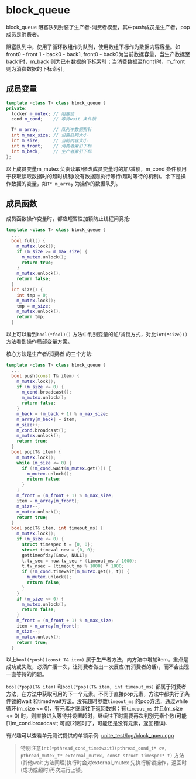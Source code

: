 # block_queue

block_queue 阻塞队列封装了生产者-消费者模型，其中push成员是生产者，pop成员是消费者。

阻塞队列中，使用了循环数组作为队列，使用数组下标作为数据内容容量。如 front0 - front 1 - back0 - back1, front0 - back0为当前数据容量，当生产数据至back1时，m_back 则为已有数据的下标索引；当消费数据至front1时，m_front 则为消费数据的下标索引。

## 成员变量

```cpp
template <class T> class block_queue {
private:
  locker m_mutex; // 阻塞锁
  cond m_cond;    // 等待wait 条件锁

  T* m_array;     // 队列中数据指针
  int m_max_size; // 设置队列大小
  int m_size;     // 当前内容大小
  int m_front;    // 消费者索引下标
  int m_back;     // 生产者索引下标
};
```

以上成员变量m_mutex 负责读取/修改成员变量时的加/减锁，m_cond 条件锁用于获取读取数据时的超时机制(没有数据则执行等待/超时等待的机制)。余下是操作数据的变量，如`T* m_array` 为操作的数据队列。

## 成员函数

成员函数操作变量时，都应短暂性加锁防止线程间竞抢:

```cpp
template <class T> class block_queue {
  ...
  bool full() {
    m_mutex.lock();
    if (m_size >= m_max_size) {
      m_mutex.unlock();
      return true;
    }
    m_mutex.unlock();
    return false;
  }
  int size() {
    int tmp = 0;
    m_mutex.lock();
    tmp = m_size;
    m_mutex.unlock();
    return tmp;
  }
```

以上可以看到`bool(*fool)()` 方法中判别变量的加/减锁方式，对比`int(*size)()` 方法看到操作局部变量方案。

核心方法是生产者/消费者 的三个方法:

```cpp
template <class T> class block_queue {
  ...
  bool push(const T& item) {
    m_mutex.lock();
    if (m_size <= 0) {
      m_cond.broadcast();
      m_mutex.unlock();
      return false;
    }
    m_back = (m_back + 1) % m_max_size;
    m_array[m_back] = item;
    m_size++;
    m_cond.broadcast();
    m_mutex.unlock();
    return true;
  }
  bool pop(T& item) {
    m_mutex.lock();
    while (m_size <= 0) {
      if (!m_cond.wait(m_mutex.get())) {
        m_mutex.unlock();
        return false;
      }
    }
    m_front = (m_front + 1) % m_max_size;
    item = m_array[m_front];
    m_size--;
    m_mutex.unlock();
    return true;
  }
  bool pop(T& item, int timeout_ms) {
    m_mutex.lock();
    if (m_size <= 0) {
      struct timespec t = {0, 0};
      struct timeval now = {0, 0};
      gettimeofday(&now, NULL);
      t.tv_sec = now.tv_sec + (timeout_ms / 1000);
      t.tv_nsec = (timeout_ms % 1000) * 1000;
      if (!m_cond.timewait(m_mutex.get(), t)) {
        m_mutex.unlock();
        return false;
      }
    }
    if (m_size <= 0) {
      m_mutex.unlock();
      return false;
    }
    m_front = (m_front + 1) % m_max_size;
    item = m_array[m_front];
    m_size--;
    m_mutex.unlock();
    return true;
  }
```

以上`bool(*push)(const T& item)` 属于生产者方法，向方法中增加item。重点是成功或失败，必须广播一次，让消费者做出一次反应(有消费者的话)，而不会出现一直等待的问题。

`bool(*pop)(T& item)` 和`bool(*pop)(T& item, int timeout_ms)` 都属于消费者方法，在方法中获取可用的下一个元素。不同于直接pop元素，方法中都执行了条件锁的wait 和timedwait方法。没有超时参数`timeout_ms` 的pop方法，通过while 循环(m_size <= 0)，有元素才继续往下返回数据；有`timeout_ms` 并且(m_size <= 0) 时，则直接进入等待并设置超时，继续往下时需要再次判别元素个数(可能[1]m_cond.broadcast; 可能[2]超时了，可能还是没有元素，返回错误).

有兴趣可以查看单元测试提供的单锁示例: [unite_test/log/block_queu.cpp](../unite_test/log/block_queu.cpp)

> 特别注意`int(*pthread_cond_timedwait)(pthread_cond_t* cv, pthread_mutex_t* external_mutex, const struct timespec* t)` 方法(其他wait 方法同理)执行时会对external_mutex 先执行解锁操作，返回时(成功或超时)再次进行上锁。